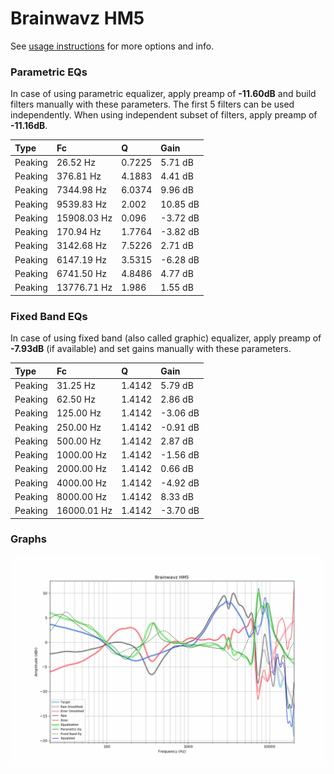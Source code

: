 # Brainwavz HM5
See [usage instructions](https://github.com/jaakkopasanen/AutoEq#usage) for more options and info.

### Parametric EQs
In case of using parametric equalizer, apply preamp of **-11.60dB** and build filters manually
with these parameters. The first 5 filters can be used independently.
When using independent subset of filters, apply preamp of **-11.16dB**.

| Type    | Fc          |      Q | Gain     |
|:--------|:------------|:-------|:---------|
| Peaking | 26.52 Hz    | 0.7225 | 5.71 dB  |
| Peaking | 376.81 Hz   | 4.1883 | 4.41 dB  |
| Peaking | 7344.98 Hz  | 6.0374 | 9.96 dB  |
| Peaking | 9539.83 Hz  | 2.002  | 10.85 dB |
| Peaking | 15908.03 Hz | 0.096  | -3.72 dB |
| Peaking | 170.94 Hz   | 1.7764 | -3.82 dB |
| Peaking | 3142.68 Hz  | 7.5226 | 2.71 dB  |
| Peaking | 6147.19 Hz  | 3.5315 | -6.28 dB |
| Peaking | 6741.50 Hz  | 4.8486 | 4.77 dB  |
| Peaking | 13776.71 Hz | 1.986  | 1.55 dB  |

### Fixed Band EQs
In case of using fixed band (also called graphic) equalizer, apply preamp of **-7.93dB**
(if available) and set gains manually with these parameters.

| Type    | Fc          |      Q | Gain     |
|:--------|:------------|:-------|:---------|
| Peaking | 31.25 Hz    | 1.4142 | 5.79 dB  |
| Peaking | 62.50 Hz    | 1.4142 | 2.86 dB  |
| Peaking | 125.00 Hz   | 1.4142 | -3.06 dB |
| Peaking | 250.00 Hz   | 1.4142 | -0.91 dB |
| Peaking | 500.00 Hz   | 1.4142 | 2.87 dB  |
| Peaking | 1000.00 Hz  | 1.4142 | -1.56 dB |
| Peaking | 2000.00 Hz  | 1.4142 | 0.66 dB  |
| Peaking | 4000.00 Hz  | 1.4142 | -4.92 dB |
| Peaking | 8000.00 Hz  | 1.4142 | 8.33 dB  |
| Peaking | 16000.01 Hz | 1.4142 | -3.70 dB |

### Graphs
![](./Brainwavz%20HM5.png)